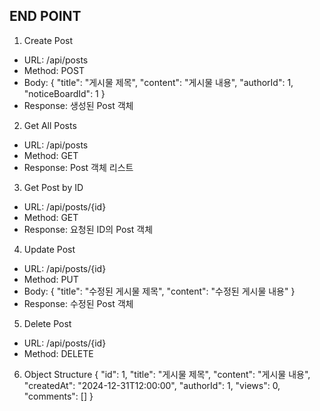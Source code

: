 ## END POINT

1. Create Post
- URL: /api/posts
- Method: POST
- Body:
{
"title": "게시물 제목",
"content": "게시물 내용",
"authorId": 1,
"noticeBoardId": 1
}
- Response: 생성된 Post 객체

2. Get All Posts
- URL: /api/posts
- Method: GET
- Response: Post 객체 리스트

3. Get Post by ID
- URL: /api/posts/{id}
- Method: GET
- Response: 요청된 ID의 Post 객체
4. Update Post
- URL: /api/posts/{id}
- Method: PUT
- Body:
{
"title": "수정된 게시물 제목",
"content": "수정된 게시물 내용"
}
- Response: 수정된 Post 객체

5. Delete Post
- URL: /api/posts/{id}
- Method: DELETE

6. Object Structure
   {
   "id": 1,
   "title": "게시물 제목",
   "content": "게시물 내용",
   "createdAt": "2024-12-31T12:00:00",
   "authorId": 1,
   "views": 0,
   "comments": []
   }